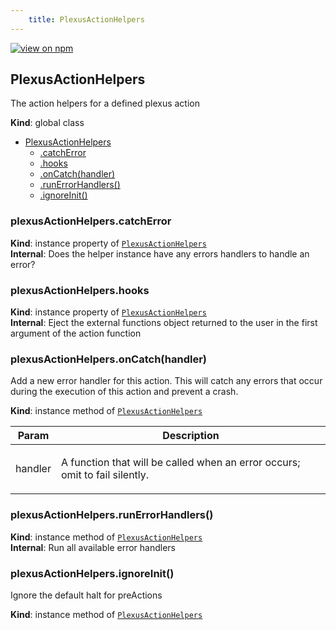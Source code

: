 ```yaml
--- 
	title: PlexusActionHelpers 
--- 
```


[![view on npm](http://img.shields.io/npm/v/@plexusjs/core.svg)](https://www.npmjs.org/package/@plexusjs/core)


<a name="PlexusActionHelpers"></a>

## PlexusActionHelpers
<p>The action helpers for a defined plexus action</p>

**Kind**: global class  

* [PlexusActionHelpers](#PlexusActionHelpers)
    * [.catchError](#PlexusActionHelpers+catchError)
    * [.hooks](#PlexusActionHelpers+hooks)
    * [.onCatch(handler)](#PlexusActionHelpers+onCatch)
    * [.runErrorHandlers()](#PlexusActionHelpers+runErrorHandlers)
    * [.ignoreInit()](#PlexusActionHelpers+ignoreInit)

<a name="PlexusActionHelpers+catchError"></a>

### plexusActionHelpers.catchError
**Kind**: instance property of [<code>PlexusActionHelpers</code>](#PlexusActionHelpers)  
**Internal**: Does the helper instance have any errors handlers to handle an error?  
<a name="PlexusActionHelpers+hooks"></a>

### plexusActionHelpers.hooks
**Kind**: instance property of [<code>PlexusActionHelpers</code>](#PlexusActionHelpers)  
**Internal**: Eject the external functions object returned to the user in the first argument of the action function  
<a name="PlexusActionHelpers+onCatch"></a>

### plexusActionHelpers.onCatch(handler)
<p>Add a new error handler for this action. This will catch any errors that occur during the execution of this action and prevent a crash.</p>

**Kind**: instance method of [<code>PlexusActionHelpers</code>](#PlexusActionHelpers)  

| Param | Description |
| --- | --- |
| handler | <p>A function that will be called when an error occurs; omit to fail silently.</p> |

<a name="PlexusActionHelpers+runErrorHandlers"></a>

### plexusActionHelpers.runErrorHandlers()
**Kind**: instance method of [<code>PlexusActionHelpers</code>](#PlexusActionHelpers)  
**Internal**: Run all available error handlers  
<a name="PlexusActionHelpers+ignoreInit"></a>

### plexusActionHelpers.ignoreInit()
<p>Ignore the default halt for preActions</p>

**Kind**: instance method of [<code>PlexusActionHelpers</code>](#PlexusActionHelpers)  
